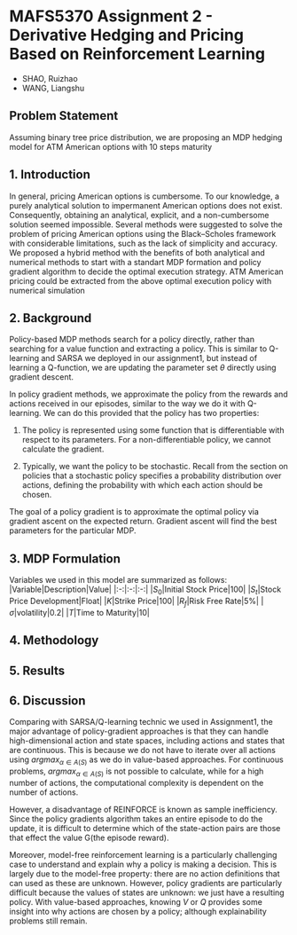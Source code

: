 # MAFS5370 Assignment 2 - Derivative Hedging and Pricing Based on Reinforcement Learning

- SHAO, Ruizhao 
- WANG, Liangshu

## Problem Statement
Assuming binary tree price distribution, we are proposing an MDP hedging model for ATM American options with 10 steps maturity
## 1. Introduction
In general, pricing American options is cumbersome. To our knowledge, a purely analytical solution to impermanent American options does not exist. Consequently, obtaining an analytical, explicit, and a non-cumbersome solution seemed impossible. 
Several methods were suggested to solve the problem of pricing American options using the Black–Scholes framework with considerable limitations, such as the lack of simplicity and accuracy. 
We proposed a hybrid method with the benefits of both analytical and numerical methods to start with a standart MDP formation and policy gradient algorithm to decide the optimal execution strategy. ATM American pricing could be extracted from the above optimal execution policy with numerical simulation

## 2. Background
Policy-based MDP methods search for a policy directly, rather than searching for a value function and extracting a policy. This is similar to Q-learning and SARSA we deployed in our assignment1, but instead of learning a Q-function, we are updating the parameter set $\theta$ directly using gradient descent. 

In policy gradient methods, we approximate the policy from the rewards and actions received in our episodes, similar to the way we do it with Q-learning. We can do this provided that the policy has two properties:

1. The policy is represented using some function that is differentiable with respect to its parameters. For a non-differentiable policy, we cannot calculate the gradient.

2. Typically, we want the policy to be stochastic. Recall from the section on policies that a stochastic policy specifies a probability distribution over actions, defining the probability with which each action should be chosen.

The goal of a policy gradient is to approximate the optimal policy 
 via gradient ascent on the expected return. Gradient ascent will find the best parameters 
 for the particular MDP.

## 3. MDP Formulation
Variables we used in this model are summarized as follows:
|Variable|Description|Value|
|:-:|:-:|:-:|
|$S_0$|Initial Stock Price|100|
|$S_t$|Stock Price Development|Float|
|$K$|Strike Price|100|
|$R_f$|Risk Free Rate|5%|
|$\sigma$|volatility|0.2|
|$T$|Time to Maturity|10|
## 4. Methodology

## 5. Results

## 6. Discussion
Comparing with SARSA/Q-learning technic we used in Assignment1, the major advantage of policy-gradient approaches is that they can handle high-dimensional action and state spaces, including actions and states that are continuous. This is because we do not have to iterate over all actions using $argmax_{\alpha \in A(S)}$ as we do in value-based approaches. For continuous problems, $argmax_{\alpha \in A(S)}$ is not possible to calculate, while for a high number of actions, the computational complexity is dependent on the number of actions.

However, a disadvantage of REINFORCE is known as sample inefficiency. Since the policy gradients algorithm takes an entire episode to do the update, it is difficult to determine which of the state-action pairs are those that effect the value G(the episode reward).

Moreover, model-free reinforcement learning is a particularly challenging case to understand and explain why a policy is making a decision. This is largely due to the model-free property: there are no action definitions that can used as these are unknown. However, policy gradients are particularly difficult because the values of states are unknown: we just have a resulting policy. With value-based approaches, knowing $V$ or $Q$ provides some insight into why actions are chosen by a policy; although explainability problems still remain.
